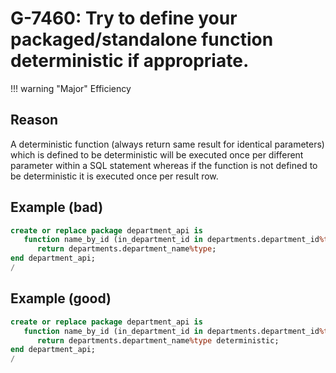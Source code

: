 # G-7460: Try to define your packaged/standalone function deterministic if appropriate.

!!! warning "Major"
    Efficiency

## Reason

A deterministic function (always return same result for identical parameters) which is defined to be deterministic will be executed once per different parameter within a SQL statement whereas if the function is not defined to be deterministic it is executed once per result row.

## Example (bad)

```sql
create or replace package department_api is
   function name_by_id (in_department_id in departments.department_id%type)
      return departments.department_name%type;
end department_api;
/
```

## Example (good)

```sql
create or replace package department_api is
   function name_by_id (in_department_id in departments.department_id%type)
      return departments.department_name%type deterministic;
end department_api;
/
```

